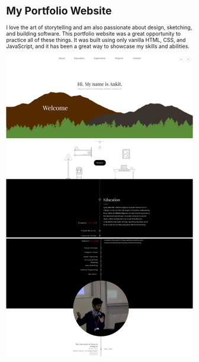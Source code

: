# My Portfolio Website

I love the art of storytelling and am also passionate about design, sketching, and building software. This portfolio website was a great opportunity to practice all of these things. It was built using only vanilla HTML, CSS, and JavaScript, and it has been a great way to showcase my skills and abilities.

![](images/portfolio_snip1.PNG)
![](images/portfolio_snip2.PNG)
![](images/portfolio_snip3.PNG)
